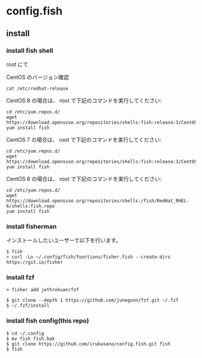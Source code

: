 # config.fish

## install

### install fish shell

root にて

CentOS のバージョン確認

    cat /etc/redhat-release 

CentOS 8 の場合は、 root で下記のコマンドを実行してください:

    cd /etc/yum.repos.d/
    wget https://download.opensuse.org/repositories/shells:fish:release:3/CentOS_8/shells:fish:release:3.repo
    yum install fish

CentOS 7 の場合は、 root で下記のコマンドを実行してください:

    cd /etc/yum.repos.d/
    wget https://download.opensuse.org/repositories/shells:fish:release:3/CentOS_7/shells:fish:release:3.repo
    yum install fish

CentOS 6 の場合は、 root で下記のコマンドを実行してください:

    cd /etc/yum.repos.d/
    wget  https://download.opensuse.org/repositories/shells:/fish/RedHat_RHEL-6/shells:fish.repo
    yum install fish



### install fisherman

インストールしたいユーザーで以下を行います。

    $ fish
    > curl -Lo ~/.config/fish/functions/fisher.fish --create-dirs https://git.io/fisher

### install fzf

    > fisher add jethrokuan/fzf

    $ git clone --depth 1 https://github.com/junegunn/fzf.git ~/.fzf
    $ ~/.fzf/install

### install fish config(this repo)

    $ cd ~/.config
    $ mv fish fish.bak
    $ git clone https://github.com/irukasano/config.fish.git fish
    $ fish
    

